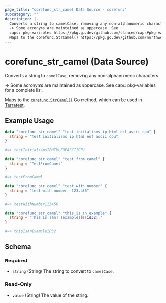 ```yaml
---
page_title: "corefunc_str_camel Data Source - corefunc"
subcategory: ""
description: |-
  Converts a string to camelCase, removing any non-alphanumeric characters.
  -> Some acronyms are maintained as uppercase. See
  caps: pkg-variables https://pkg.go.dev/github.com/chanced/caps#pkg-variables for a complete list.
  Maps to the corefunc.StrCamel() https://pkg.go.dev/github.com/northwood-labs/terraform-provider-corefunc/v2/corefunc#StrCamel Go method, which can be used in Terratest https://terratest.gruntwork.io.
---
```


# corefunc_str_camel (Data Source)

Converts a string to `camelCase`, removing any non-alphanumeric characters.

-> Some acronyms are maintained as uppercase. See
[caps: pkg-variables](https://pkg.go.dev/github.com/chanced/caps#pkg-variables) for a complete list.

Maps to the [`corefunc.StrCamel()`](https://pkg.go.dev/github.com/northwood-labs/terraform-provider-corefunc/v2/corefunc#StrCamel) Go method, which can be used in [Terratest](https://terratest.gruntwork.io).

## Example Usage

```terraform
data "corefunc_str_camel" "test_initialisms_ip_html_eof_ascii_cpu" {
  string = "test initialisms ip html eof ascii cpu"
}

#=> testInitialismsIPHTMLEOFASCIICPU
```

```terraform
data "corefunc_str_camel" "test_from_camel" {
  string = "TestFromCamel"
}

#=> testFromCamel
```

```terraform
data "corefunc_str_camel" "test_with_number" {
  string = "test with number -123.456"
}

#=> testWithNumber123456
```

```terraform
data "corefunc_str_camel" "this_is_an_example" {
  string = "This is [an] {example}$${id32}."
}

#=> thisIsAnExampleID32
```

<!-- schema generated by tfplugindocs -->
## Schema

### Required

* `string` (String) The string to convert to `camelCase`.

### Read-Only

* `value` (String) The value of the string.

<!-- Preview the provider docs with the Terraform registry provider docs preview tool: https://registry.terraform.io/tools/doc-preview -->
